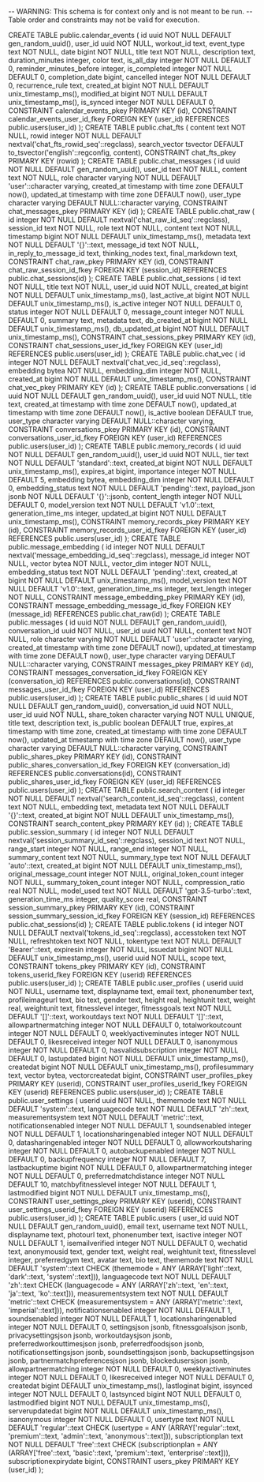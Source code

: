 -- WARNING: This schema is for context only and is not meant to be run.
-- Table order and constraints may not be valid for execution.

CREATE TABLE public.calendar_events (
  id uuid NOT NULL DEFAULT gen_random_uuid(),
  user_id uuid NOT NULL,
  workout_id text,
  event_type text NOT NULL,
  date bigint NOT NULL,
  title text NOT NULL,
  description text,
  duration_minutes integer,
  color text,
  is_all_day integer NOT NULL DEFAULT 0,
  reminder_minutes_before integer,
  is_completed integer NOT NULL DEFAULT 0,
  completion_date bigint,
  cancelled integer NOT NULL DEFAULT 0,
  recurrence_rule text,
  created_at bigint NOT NULL DEFAULT unix_timestamp_ms(),
  modified_at bigint NOT NULL DEFAULT unix_timestamp_ms(),
  is_synced integer NOT NULL DEFAULT 0,
  CONSTRAINT calendar_events_pkey PRIMARY KEY (id),
  CONSTRAINT calendar_events_user_id_fkey FOREIGN KEY (user_id) REFERENCES public.users(user_id)
);
CREATE TABLE public.chat_fts (
  content text NOT NULL,
  rowid integer NOT NULL DEFAULT nextval('chat_fts_rowid_seq'::regclass),
  search_vector tsvector DEFAULT to_tsvector('english'::regconfig, content),
  CONSTRAINT chat_fts_pkey PRIMARY KEY (rowid)
);
CREATE TABLE public.chat_messages (
  id uuid NOT NULL DEFAULT gen_random_uuid(),
  user_id text NOT NULL,
  content text NOT NULL,
  role character varying NOT NULL DEFAULT 'user'::character varying,
  created_at timestamp with time zone DEFAULT now(),
  updated_at timestamp with time zone DEFAULT now(),
  user_type character varying DEFAULT NULL::character varying,
  CONSTRAINT chat_messages_pkey PRIMARY KEY (id)
);
CREATE TABLE public.chat_raw (
  id integer NOT NULL DEFAULT nextval('chat_raw_id_seq'::regclass),
  session_id text NOT NULL,
  role text NOT NULL,
  content text NOT NULL,
  timestamp bigint NOT NULL DEFAULT unix_timestamp_ms(),
  metadata text NOT NULL DEFAULT '{}'::text,
  message_id text NOT NULL,
  in_reply_to_message_id text,
  thinking_nodes text,
  final_markdown text,
  CONSTRAINT chat_raw_pkey PRIMARY KEY (id),
  CONSTRAINT chat_raw_session_id_fkey FOREIGN KEY (session_id) REFERENCES public.chat_sessions(id)
);
CREATE TABLE public.chat_sessions (
  id text NOT NULL,
  title text NOT NULL,
  user_id uuid NOT NULL,
  created_at bigint NOT NULL DEFAULT unix_timestamp_ms(),
  last_active_at bigint NOT NULL DEFAULT unix_timestamp_ms(),
  is_active integer NOT NULL DEFAULT 0,
  status integer NOT NULL DEFAULT 0,
  message_count integer NOT NULL DEFAULT 0,
  summary text,
  metadata text,
  db_created_at bigint NOT NULL DEFAULT unix_timestamp_ms(),
  db_updated_at bigint NOT NULL DEFAULT unix_timestamp_ms(),
  CONSTRAINT chat_sessions_pkey PRIMARY KEY (id),
  CONSTRAINT chat_sessions_user_id_fkey FOREIGN KEY (user_id) REFERENCES public.users(user_id)
);
CREATE TABLE public.chat_vec (
  id integer NOT NULL DEFAULT nextval('chat_vec_id_seq'::regclass),
  embedding bytea NOT NULL,
  embedding_dim integer NOT NULL,
  created_at bigint NOT NULL DEFAULT unix_timestamp_ms(),
  CONSTRAINT chat_vec_pkey PRIMARY KEY (id)
);
CREATE TABLE public.conversations (
  id uuid NOT NULL DEFAULT gen_random_uuid(),
  user_id uuid NOT NULL,
  title text,
  created_at timestamp with time zone DEFAULT now(),
  updated_at timestamp with time zone DEFAULT now(),
  is_active boolean DEFAULT true,
  user_type character varying DEFAULT NULL::character varying,
  CONSTRAINT conversations_pkey PRIMARY KEY (id),
  CONSTRAINT conversations_user_id_fkey FOREIGN KEY (user_id) REFERENCES public.users(user_id)
);
CREATE TABLE public.memory_records (
  id uuid NOT NULL DEFAULT gen_random_uuid(),
  user_id uuid NOT NULL,
  tier text NOT NULL DEFAULT 'standard'::text,
  created_at bigint NOT NULL DEFAULT unix_timestamp_ms(),
  expires_at bigint,
  importance integer NOT NULL DEFAULT 5,
  embedding bytea,
  embedding_dim integer NOT NULL DEFAULT 0,
  embedding_status text NOT NULL DEFAULT 'pending'::text,
  payload_json jsonb NOT NULL DEFAULT '{}'::jsonb,
  content_length integer NOT NULL DEFAULT 0,
  model_version text NOT NULL DEFAULT 'v1.0'::text,
  generation_time_ms integer,
  updated_at bigint NOT NULL DEFAULT unix_timestamp_ms(),
  CONSTRAINT memory_records_pkey PRIMARY KEY (id),
  CONSTRAINT memory_records_user_id_fkey FOREIGN KEY (user_id) REFERENCES public.users(user_id)
);
CREATE TABLE public.message_embedding (
  id integer NOT NULL DEFAULT nextval('message_embedding_id_seq'::regclass),
  message_id integer NOT NULL,
  vector bytea NOT NULL,
  vector_dim integer NOT NULL,
  embedding_status text NOT NULL DEFAULT 'pending'::text,
  created_at bigint NOT NULL DEFAULT unix_timestamp_ms(),
  model_version text NOT NULL DEFAULT 'v1.0'::text,
  generation_time_ms integer,
  text_length integer NOT NULL,
  CONSTRAINT message_embedding_pkey PRIMARY KEY (id),
  CONSTRAINT message_embedding_message_id_fkey FOREIGN KEY (message_id) REFERENCES public.chat_raw(id)
);
CREATE TABLE public.messages (
  id uuid NOT NULL DEFAULT gen_random_uuid(),
  conversation_id uuid NOT NULL,
  user_id uuid NOT NULL,
  content text NOT NULL,
  role character varying NOT NULL DEFAULT 'user'::character varying,
  created_at timestamp with time zone DEFAULT now(),
  updated_at timestamp with time zone DEFAULT now(),
  user_type character varying DEFAULT NULL::character varying,
  CONSTRAINT messages_pkey PRIMARY KEY (id),
  CONSTRAINT messages_conversation_id_fkey FOREIGN KEY (conversation_id) REFERENCES public.conversations(id),
  CONSTRAINT messages_user_id_fkey FOREIGN KEY (user_id) REFERENCES public.users(user_id)
);
CREATE TABLE public.public_shares (
  id uuid NOT NULL DEFAULT gen_random_uuid(),
  conversation_id uuid NOT NULL,
  user_id uuid NOT NULL,
  share_token character varying NOT NULL UNIQUE,
  title text,
  description text,
  is_public boolean DEFAULT true,
  expires_at timestamp with time zone,
  created_at timestamp with time zone DEFAULT now(),
  updated_at timestamp with time zone DEFAULT now(),
  user_type character varying DEFAULT NULL::character varying,
  CONSTRAINT public_shares_pkey PRIMARY KEY (id),
  CONSTRAINT public_shares_conversation_id_fkey FOREIGN KEY (conversation_id) REFERENCES public.conversations(id),
  CONSTRAINT public_shares_user_id_fkey FOREIGN KEY (user_id) REFERENCES public.users(user_id)
);
CREATE TABLE public.search_content (
  id integer NOT NULL DEFAULT nextval('search_content_id_seq'::regclass),
  content text NOT NULL,
  embedding text,
  metadata text NOT NULL DEFAULT '{}'::text,
  created_at bigint NOT NULL DEFAULT unix_timestamp_ms(),
  CONSTRAINT search_content_pkey PRIMARY KEY (id)
);
CREATE TABLE public.session_summary (
  id integer NOT NULL DEFAULT nextval('session_summary_id_seq'::regclass),
  session_id text NOT NULL,
  range_start integer NOT NULL,
  range_end integer NOT NULL,
  summary_content text NOT NULL,
  summary_type text NOT NULL DEFAULT 'auto'::text,
  created_at bigint NOT NULL DEFAULT unix_timestamp_ms(),
  original_message_count integer NOT NULL,
  original_token_count integer NOT NULL,
  summary_token_count integer NOT NULL,
  compression_ratio real NOT NULL,
  model_used text NOT NULL DEFAULT 'gpt-3.5-turbo'::text,
  generation_time_ms integer,
  quality_score real,
  CONSTRAINT session_summary_pkey PRIMARY KEY (id),
  CONSTRAINT session_summary_session_id_fkey FOREIGN KEY (session_id) REFERENCES public.chat_sessions(id)
);
CREATE TABLE public.tokens (
  id integer NOT NULL DEFAULT nextval('tokens_id_seq'::regclass),
  accesstoken text NOT NULL,
  refreshtoken text NOT NULL,
  tokentype text NOT NULL DEFAULT 'Bearer'::text,
  expiresin integer NOT NULL,
  issuedat bigint NOT NULL DEFAULT unix_timestamp_ms(),
  userid uuid NOT NULL,
  scope text,
  CONSTRAINT tokens_pkey PRIMARY KEY (id),
  CONSTRAINT tokens_userid_fkey FOREIGN KEY (userid) REFERENCES public.users(user_id)
);
CREATE TABLE public.user_profiles (
  userid uuid NOT NULL,
  username text,
  displayname text,
  email text,
  phonenumber text,
  profileimageurl text,
  bio text,
  gender text,
  height real,
  heightunit text,
  weight real,
  weightunit text,
  fitnesslevel integer,
  fitnessgoals text NOT NULL DEFAULT '[]'::text,
  workoutdays text NOT NULL DEFAULT '[]'::text,
  allowpartnermatching integer NOT NULL DEFAULT 0,
  totalworkoutcount integer NOT NULL DEFAULT 0,
  weeklyactiveminutes integer NOT NULL DEFAULT 0,
  likesreceived integer NOT NULL DEFAULT 0,
  isanonymous integer NOT NULL DEFAULT 0,
  hasvalidsubscription integer NOT NULL DEFAULT 0,
  lastupdated bigint NOT NULL DEFAULT unix_timestamp_ms(),
  createdat bigint NOT NULL DEFAULT unix_timestamp_ms(),
  profilesummary text,
  vector bytea,
  vectorcreatedat bigint,
  CONSTRAINT user_profiles_pkey PRIMARY KEY (userid),
  CONSTRAINT user_profiles_userid_fkey FOREIGN KEY (userid) REFERENCES public.users(user_id)
);
CREATE TABLE public.user_settings (
  userid uuid NOT NULL,
  thememode text NOT NULL DEFAULT 'system'::text,
  languagecode text NOT NULL DEFAULT 'zh'::text,
  measurementsystem text NOT NULL DEFAULT 'metric'::text,
  notificationsenabled integer NOT NULL DEFAULT 1,
  soundsenabled integer NOT NULL DEFAULT 1,
  locationsharingenabled integer NOT NULL DEFAULT 0,
  datasharingenabled integer NOT NULL DEFAULT 0,
  allowworkoutsharing integer NOT NULL DEFAULT 0,
  autobackupenabled integer NOT NULL DEFAULT 0,
  backupfrequency integer NOT NULL DEFAULT 7,
  lastbackuptime bigint NOT NULL DEFAULT 0,
  allowpartnermatching integer NOT NULL DEFAULT 0,
  preferredmatchdistance integer NOT NULL DEFAULT 10,
  matchbyfitnesslevel integer NOT NULL DEFAULT 1,
  lastmodified bigint NOT NULL DEFAULT unix_timestamp_ms(),
  CONSTRAINT user_settings_pkey PRIMARY KEY (userid),
  CONSTRAINT user_settings_userid_fkey FOREIGN KEY (userid) REFERENCES public.users(user_id)
);
CREATE TABLE public.users (
  user_id uuid NOT NULL DEFAULT gen_random_uuid(),
  email text,
  username text NOT NULL,
  displayname text,
  photourl text,
  phonenumber text,
  isactive integer NOT NULL DEFAULT 1,
  isemailverified integer NOT NULL DEFAULT 0,
  wechatid text,
  anonymousid text,
  gender text,
  weight real,
  weightunit text,
  fitnesslevel integer,
  preferredgym text,
  avatar text,
  bio text,
  thememode text NOT NULL DEFAULT 'system'::text CHECK (thememode = ANY (ARRAY['light'::text, 'dark'::text, 'system'::text])),
  languagecode text NOT NULL DEFAULT 'zh'::text CHECK (languagecode = ANY (ARRAY['zh'::text, 'en'::text, 'ja'::text, 'ko'::text])),
  measurementsystem text NOT NULL DEFAULT 'metric'::text CHECK (measurementsystem = ANY (ARRAY['metric'::text, 'imperial'::text])),
  notificationsenabled integer NOT NULL DEFAULT 1,
  soundsenabled integer NOT NULL DEFAULT 1,
  locationsharingenabled integer NOT NULL DEFAULT 0,
  settingsjson jsonb,
  fitnessgoalsjson jsonb,
  privacysettingsjson jsonb,
  workoutdaysjson jsonb,
  preferredworkouttimesjson jsonb,
  preferredfoodsjson jsonb,
  notificationsettingsjson jsonb,
  soundsettingsjson jsonb,
  backupsettingsjson jsonb,
  partnermatchpreferencesjson jsonb,
  blockedusersjson jsonb,
  allowpartnermatching integer NOT NULL DEFAULT 0,
  weeklyactiveminutes integer NOT NULL DEFAULT 0,
  likesreceived integer NOT NULL DEFAULT 0,
  createdat bigint DEFAULT unix_timestamp_ms(),
  lastloginat bigint,
  issynced integer NOT NULL DEFAULT 0,
  lastsynced bigint NOT NULL DEFAULT 0,
  lastmodified bigint NOT NULL DEFAULT unix_timestamp_ms(),
  serverupdatedat bigint NOT NULL DEFAULT unix_timestamp_ms(),
  isanonymous integer NOT NULL DEFAULT 0,
  usertype text NOT NULL DEFAULT 'regular'::text CHECK (usertype = ANY (ARRAY['regular'::text, 'premium'::text, 'admin'::text, 'anonymous'::text])),
  subscriptionplan text NOT NULL DEFAULT 'free'::text CHECK (subscriptionplan = ANY (ARRAY['free'::text, 'basic'::text, 'premium'::text, 'enterprise'::text])),
  subscriptionexpirydate bigint,
  CONSTRAINT users_pkey PRIMARY KEY (user_id)
);
